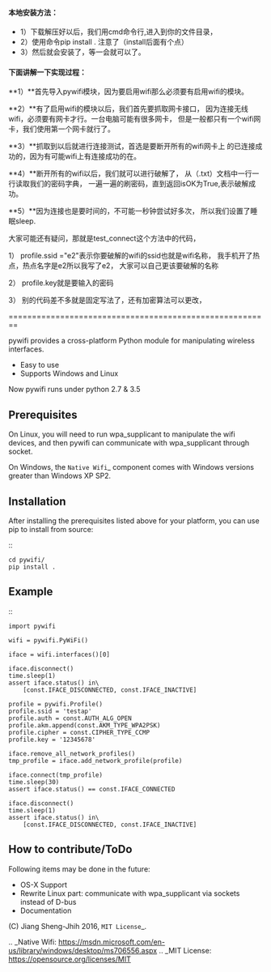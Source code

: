 #### 本地安装方法：
- 1）下载解压好以后，我们用cmd命令行,进入到你的文件目录，
- 2）使用命令pip install . 注意了（install后面有个点）
- 3）然后就会安装了，等一会就可以了。

#### 下面讲解一下实现过程：

**1）**首先导入pywifi模块，因为要启用wifi那么必须要有启用wifi的模块。

**2）**有了启用wifi的模块以后，我们首先要抓取网卡接口，
因为连接无线wifi，必须要有网卡才行。一台电脑可能有很多网卡，
但是一般都只有一个wifi网卡，我们使用第一个网卡就行了。

**3）**抓取到以后就进行连接测试，首选是要断开所有的wifi网卡上
的已连接成功的，因为有可能wifi上有连接成功的在。

**4）**断开所有的wifi以后，我们就可以进行破解了，
从（.txt）文档中一行一行读取我们的密码字典，
一遍一遍的刷密码，直到返回isOK为True,表示破解成功。

**5）**因为连接也是要时间的，不可能一秒钟尝试好多次，
所以我们设置了睡眠sleep.

大家可能还有疑问，那就是test_connect这个方法中的代码，

1） profile.ssid ="e2"表示你要破解的wifi的ssid也就是wifi名称，
我手机开了热点，热点名字是e2所以我写了e2，
大家可以自己更该要破解的名称

2） profile.key就是要输入的密码

3） 别的代码差不多就是固定写法了，还有加密算法可以更改，

========================================================

pywifi provides a cross-platform Python module for manipulating wireless
interfaces.

* Easy to use
* Supports Windows and Linux

Now pywifi runs under python 2.7 & 3.5

Prerequisites
-------------

On Linux, you will need to run wpa_supplicant to manipulate the wifi devices,
and then pywifi can communicate with wpa_supplicant through socket.


On Windows, the `Native Wifi`_ component comes with Windows versions greater
than Windows XP SP2.

Installation
------------

After installing the prerequisites listed above for your platform, you can
use pip to install from source:

::

    cd pywifi/
    pip install .
    
Example
-------------

::

    import pywifi

    wifi = pywifi.PyWiFi()

    iface = wifi.interfaces()[0]

    iface.disconnect()
    time.sleep(1)
    assert iface.status() in\
        [const.IFACE_DISCONNECTED, const.IFACE_INACTIVE]

    profile = pywifi.Profile()
    profile.ssid = 'testap'
    profile.auth = const.AUTH_ALG_OPEN
    profile.akm.append(const.AKM_TYPE_WPA2PSK)
    profile.cipher = const.CIPHER_TYPE_CCMP
    profile.key = '12345678'

    iface.remove_all_network_profiles()
    tmp_profile = iface.add_network_profile(profile)

    iface.connect(tmp_profile)
    time.sleep(30)
    assert iface.status() == const.IFACE_CONNECTED

    iface.disconnect()
    time.sleep(1)
    assert iface.status() in\
        [const.IFACE_DISCONNECTED, const.IFACE_INACTIVE]

How to contribute/ToDo
----------------------

Following items may be done in the future:

* OS-X Support
* Rewrite Linux part: communicate with wpa_supplicant via 
  sockets instead of D-bus
* Documentation

\(C) Jiang Sheng-Jhih 2016, `MIT License`_.

.. _Native Wifi: https://msdn.microsoft.com/en-us/library/windows/desktop/ms706556.aspx
.. _MIT License: https://opensource.org/licenses/MIT
